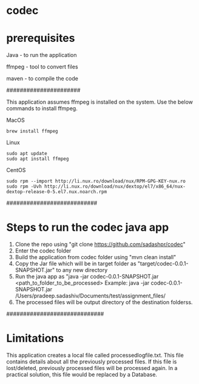 # codec

# prerequisites

Java - to run the application

ffmpeg - tool to convert files

maven - to compile the code


######################

This application assumes ffmpeg is installed on the system.
Use the below commands to install ffmpeg.

MacOS
	
	brew install ffmpeg

Linux 

	sudo apt update
	sudo apt install ffmpeg

CentOS

	sudo rpm --import http://li.nux.ro/download/nux/RPM-GPG-KEY-nux.ro
	sudo rpm -Uvh http://li.nux.ro/download/nux/dextop/el7/x86_64/nux-dextop-release-0-5.el7.nux.noarch.rpm	

###########################

# Steps to run the codec java app

1. Clone the repo using "git clone https://github.com/sadashpr/codec"
2. Enter the codec folder 
3. Build the application from codec folder using "mvn clean install"
4. Copy the Jar file which will be in target folder as "target/codec-0.0.1-SNAPSHOT.jar" to any new directory 
5. Run the java app as "java -jar codec-0.0.1-SNAPSHOT.jar <path_to_folder_to_be_processed> 
	    Example:  java -jar codec-0.0.1-SNAPSHOT.jar /Users/pradeep.sadashiv/Documents/test/assignment_files/
6. The processed files will be output directory of the destination folderss.

#############################

# Limitations

This application creates a local file called processedlogfile.txt. This file contains details about all the previously processed files. 
If this file is lost/deleted, previously processed files will be processed again. 
In a practical solution, this file would be replaced by a Database. 


